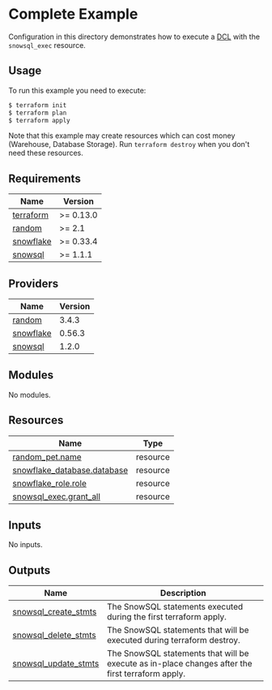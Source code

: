 # Complete Example

Configuration in this directory demonstrates how to execute a [DCL](https://www.geeksforgeeks.org/sql-ddl-dql-dml-dcl-tcl-commands/) with the `snowsql_exec` resource.

## Usage

To run this example you need to execute:

```bash
$ terraform init
$ terraform plan
$ terraform apply
```

Note that this example may create resources which can cost money (Warehouse, Database Storage). Run `terraform destroy` when you don't need these resources.

<!-- BEGINNING OF PRE-COMMIT-TERRAFORM DOCS HOOK -->
## Requirements

| Name | Version |
|------|---------|
| <a name="requirement_terraform"></a> [terraform](#requirement\_terraform) | >= 0.13.0 |
| <a name="requirement_random"></a> [random](#requirement\_random) | >= 2.1 |
| <a name="requirement_snowflake"></a> [snowflake](#requirement\_snowflake) | >= 0.33.4 |
| <a name="requirement_snowsql"></a> [snowsql](#requirement\_snowsql) | >= 1.1.1 |

## Providers

| Name | Version |
|------|---------|
| <a name="provider_random"></a> [random](#provider\_random) | 3.4.3 |
| <a name="provider_snowflake"></a> [snowflake](#provider\_snowflake) | 0.56.3 |
| <a name="provider_snowsql"></a> [snowsql](#provider\_snowsql) | 1.2.0 |

## Modules

No modules.

## Resources

| Name | Type |
|------|------|
| [random_pet.name](https://registry.terraform.io/providers/hashicorp/random/latest/docs/resources/pet) | resource |
| [snowflake_database.database](https://registry.terraform.io/providers/Snowflake-Labs/snowflake/latest/docs/resources/database) | resource |
| [snowflake_role.role](https://registry.terraform.io/providers/Snowflake-Labs/snowflake/latest/docs/resources/role) | resource |
| [snowsql_exec.grant_all](https://registry.terraform.io/providers/aidanmelen/snowsql/latest/docs/resources/exec) | resource |

## Inputs

No inputs.

## Outputs

| Name | Description |
|------|-------------|
| <a name="output_snowsql_create_stmts"></a> [snowsql\_create\_stmts](#output\_snowsql\_create\_stmts) | The SnowSQL statements executed during the first terraform apply. |
| <a name="output_snowsql_delete_stmts"></a> [snowsql\_delete\_stmts](#output\_snowsql\_delete\_stmts) | The SnowSQL statements that will be executed during terraform destroy. |
| <a name="output_snowsql_update_stmts"></a> [snowsql\_update\_stmts](#output\_snowsql\_update\_stmts) | The SnowSQL statements that will be execute as in-place changes after the first terraform apply. |
<!-- END OF PRE-COMMIT-TERRAFORM DOCS HOOK -->
